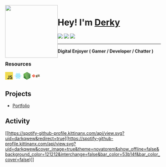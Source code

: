 <img src="https://avatars.githubusercontent.com/u/75100082?v=4" align="left" width="170" height="170"/>

# Hey! I'm [Derky](https://derkyu.space)
<div>
<a target="_blank" href="mailto:contact@derkyu.space"> <img src="https://img.shields.io/badge/Gmail-D14836?style=for-the-badge&logo=gmail&logoColor=white"/></a>
<a target="_blank" href="https://steamcommunity.com/id/Derky18/"> <img src="https://img.shields.io/badge/Steam-000000?style=for-the-badge&logo=steam&logoColor=white"/></a>
<a target="_blank" href="https://twitch.tv/isderky"> <img src="https://img.shields.io/badge/Twitch-9146FF?style=for-the-badge&logo=twitch&logoColor=white"/></a>
</div>

--- 

**Digital Enjoyer ( Gamer / Developer / Chatter )**

### Resources
<code><img height="25" src="https://raw.githubusercontent.com/github/explore/80688e429a7d4ef2fca1e82350fe8e3517d3494d/topics/javascript/javascript.png"></code>
<code><img height="25" src="https://raw.githubusercontent.com/github/explore/80688e429a7d4ef2fca1e82350fe8e3517d3494d/topics/react/react.png"></code>
<code><img height="25" src="https://raw.githubusercontent.com/github/explore/80688e429a7d4ef2fca1e82350fe8e3517d3494d/topics/nodejs/nodejs.png"></code>
<code><img height="25" src="https://raw.githubusercontent.com/github/explore/80688e429a7d4ef2fca1e82350fe8e3517d3494d/topics/git/git.png"></code>

## Projects
- [Portfolio](https://github.com/IsDerky/Derkyu-website)

## Activity
[[https://spotify-github-profile.kittinanx.com/api/view.svg?uid=darkqwew&redirect=true][https://spotify-github-profile.kittinanx.com/api/view.svg?uid=darkqwew&cover_image=true&theme=novatorem&show_offline=false&background_color=121212&interchange=false&bar_color=53b14f&bar_color_cover=false)]]
